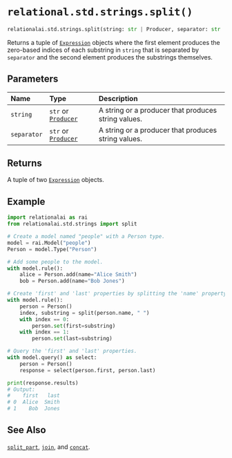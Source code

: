 # `relational.std.strings.split()`

```python
relationalai.std.strings.split(string: str | Producer, separator: str | Producer) -> tuple[Expression]
```

Returns a tuple of [`Expression`](../../Expression.md) objects
where the first element produces the zero-based indices of each substring in `string` that is separated by `separator`
and the second element produces the substrings themselves.

## Parameters

| Name | Type | Description |
| :--- | :--- | :------ |
| `string` | `str` or [`Producer`](../../../Producer/README.md) | A string or a producer that produces string values. |
| `separator` | `str` or [`Producer`](../../../Producer/README.md) | A string or a producer that produces string values. |

## Returns

A tuple of two [`Expression`](../../Expression.md) objects.

## Example

```python
import relationalai as rai
from relationalai.std.strings import split

# Create a model named "people" with a Person type.
model = rai.Model("people")
Person = model.Type("Person")

# Add some people to the model.
with model.rule():
    alice = Person.add(name="Alice Smith")
    bob = Person.add(name="Bob Jones")

# Create 'first' and 'last' properties by splitting the 'name' property.
with model.rule():
    person = Person()
    index, substring = split(person.name, " ")
    with index == 0:
        person.set(first=substring)
    with index == 1:
        person.set(last=substring)

# Query the 'first' and 'last' properties.
with model.query() as select:
    person = Person()
    response = select(person.first, person.last)

print(response.results)
# Output:
#    first   last
# 0  Alice  Smith
# 1    Bob  Jones
```

## See Also

[`split_part`](./split_part.md), [`join`](./join.md), and [`concat`](./concat.md).
